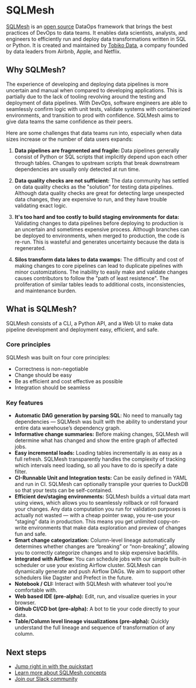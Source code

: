 # SQLMesh

[SQLMesh](https://sqlmesh.com) is an [open source](https://github.com/TobikoData/sqlmesh) DataOps framework that brings the best practices of DevOps to data teams. It enables data scientists, analysts, and engineers to efficiently run and deploy data transformations written in SQL or Python. It is created and maintained by [Tobiko Data](https://tobikodata.com/), a company founded by data leaders from Airbnb, Apple, and Netflix.

## Why SQLMesh?

The experience of developing and deploying data pipelines is more uncertain and manual when compared to developing applications. This is partially due to the lack of tooling revolving around the testing and deployment of data pipelines. With DevOps, software engineers are able to seamlessly confirm logic with unit tests, validate systems with containerized environments, and transition to prod with confidence. SQLMesh aims to give data teams the same confidence as their peers.

Here are some challenges that data teams run into, especially when data sizes increase or the number of data users expands:

1. **Data pipelines are fragmented and fragile:** Data pipelines generally consist of Python or SQL scripts that implicitly depend upon each other through tables. Changes to upstream scripts that break downstream dependencies are usually only detected at run time.

1. **Data quality checks are not sufficient:** The data community has settled on data quality checks as the "solution" for testing data pipelines. Although data quality checks are great for detecting large unexpected data changes, they are expensive to run, and they have trouble validating exact logic.

1. **It's too hard and too costly to build staging environments for data:** Validating changes to data pipelines before deploying to production is an uncertain and sometimes expensive process. Although branches can be deployed to environments, when merged to production, the code is re-run. This is wasteful and generates uncertainty because the data is regenerated.

1. **Silos transform data lakes to data swamps:** The difficulty and cost of making changes to core pipelines can lead to duplicate pipelines with minor customizations. The inability to easily make and validate changes causes contributors to follow the "path of least resistence". The proliferation of similar tables leads to additional costs, inconsistencies, and maintenance burden.

## What is SQLMesh?
SQLMesh consists of a CLI, a Python API, and a Web UI to make data pipeline development and deployment easy, efficient, and safe.

### Core principles
SQLMesh was built on four core principles:

* Correctness is non-negotiable
* Change should be easy
* Be as efficient and cost effective as possible
* Integration should be seamless

### Key features
* **Automatic DAG generation by parsing SQL**: No need to manually tag dependencies &mdash; SQLMesh was built with the ability to understand your entire data warehouse’s dependency graph.
* **Informative change summaries:** Before making changes, SQLMesh will determine what has changed and show the entire graph of affected jobs.
* **Easy incremental loads:** Loading tables incrementally is as easy as a full refresh. SQLMesh transparently handles the complexity of tracking which intervals need loading, so all you have to do is specify a date filter.
* **CI-Runnable Unit and Integration tests:** Can be easily defined in YAML and run in CI. SQLMesh can optionally transpile your queries to DuckDB so that your tests can be self-contained.
* **Efficient dev/staging environments:** SQLMesh builds a virtual data mart using views, which allows you to seamlessly rollback or roll forward your changes. Any data computation you run for validation purposes is actually not wasted &mdash; with a cheap pointer swap, you re-use your “staging” data in production. This means you get unlimited copy-on-write environments that make data exploration and preview of changes fun and safe.
* **Smart change categorization:** Column-level lineage automatically determines whether changes are “breaking” or “non-breaking”, allowing you to correctly categorize changes and to skip expensive backfills.
* **Integrated with Airflow:** You can schedule jobs with our simple built-in scheduler or use your existing Airflow cluster. SQLMesh can dynamically generate and push Airflow DAGs. We aim to support other schedulers like Dagster and Prefect in the future.
* **Notebook / CLI:** Interact with SQLMesh with whatever tool you’re comfortable with.
* **Web based IDE (pre-alpha):** Edit, run, and visualize queries in your browser.
* **Github CI/CD bot (pre-alpha):** A bot to tie your code directly to your data.
* **Table/Column level lineage visualizations (pre-alpha):** Quickly understand the full lineage and sequence of transformation of any column.

## Next steps
* [Jump right in with the quickstart](quick_start.md)
* [Learn more about SQLMesh concepts](concepts/overview.md)
* [Join our Slack community](https://join.slack.com/t/tobiko-data/shared_invite/zt-1je7o3xhd-C7~GuZTj0a8xz_uQbTJjHg)
